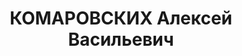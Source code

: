 ---
title: КОМАРОВСКИХ Алексей Васильевич
description: "Род. в 1891, член ВКП(б). Проживал: г. Оренбург. Экономист представитель\
  \ облисполкома в Москве \n  Приговор: ВК ВС СССР, 29.01.1938 – ВМН. \n  Реабилитирован\
  \ июль 1957"
---